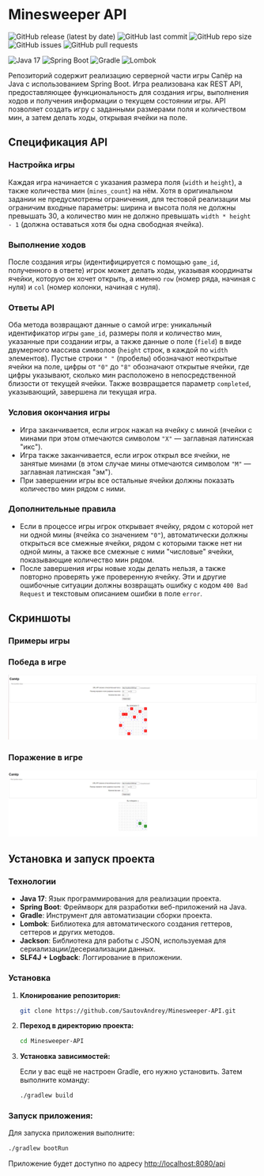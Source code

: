 # Minesweeper API

![GitHub release (latest by date)](https://img.shields.io/github/v/release/SautovAndrey/Minesweeper-API)
![GitHub last commit](https://img.shields.io/github/last-commit/SautovAndrey/Minesweeper-API)
![GitHub repo size](https://img.shields.io/github/repo-size/SautovAndrey/Minesweeper-API)
![GitHub issues](https://img.shields.io/github/issues/SautovAndrey/Minesweeper-API)
![GitHub pull requests](https://img.shields.io/github/issues-pr/SautovAndrey/Minesweeper-API)

![Java 17](https://img.shields.io/badge/Java-17-007396?style=for-the-badge&logo=java&logoColor=white)
![Spring Boot](https://img.shields.io/badge/Spring_Boot-6DB33F?style=for-the-badge&logo=spring-boot&logoColor=white)
![Gradle](https://img.shields.io/badge/Gradle-02303A?style=for-the-badge&logo=gradle&logoColor=white)
![Lombok](https://img.shields.io/badge/Lombok-9C4A00?style=for-the-badge&logo=lombok&logoColor=white)


Репозиторий содержит реализацию серверной части игры Сапёр на Java с использованием Spring Boot. Игра реализована как REST API, предоставляющее функциональность для создания игры, выполнения ходов и получения информации о текущем состоянии игры. API позволяет создать игру с заданными размерами поля и количеством мин, а затем делать ходы, открывая ячейки на поле.

## Спецификация API

### Настройка игры

Каждая игра начинается с указания размера поля (`width` и `height`), а также количества мин (`mines_count`) на нём. Хотя в оригинальном задании не предусмотрены ограничения, для тестовой реализации мы ограничим входные параметры: ширина и высота поля не должны превышать 30, а количество мин не должно превышать `width * height - 1` (должна оставаться хотя бы одна свободная ячейка).

### Выполнение ходов

После создания игры (идентифицируется с помощью `game_id`, полученного в ответе) игрок может делать ходы, указывая координаты ячейки, которую он хочет открыть, а именно `row` (номер ряда, начиная с нуля) и `col` (номер колонки, начиная с нуля).

### Ответы API

Оба метода возвращают данные о самой игре: уникальный идентификатор игры `game_id`, размеры поля и количество мин, указанные при создании игры, а также данные о поле (`field`) в виде двумерного массива символов (`height` строк, в каждой по `width` элементов). Пустые строки `" "` (пробелы) обозначают неоткрытые ячейки на поле, цифры от `"0"` до `"8"` обозначают открытые ячейки, где цифры указывают, сколько мин расположено в непосредственной близости от текущей ячейки. Также возвращается параметр `completed`, указывающий, завершена ли текущая игра.

### Условия окончания игры

- Игра заканчивается, если игрок нажал на ячейку с миной (ячейки с минами при этом отмечаются символом `"X"` — заглавная латинская "икс").
- Игра также заканчивается, если игрок открыл все ячейки, не занятые минами (в этом случае мины отмечаются символом `"M"` — заглавная латинская "эм").
- При завершении игры все остальные ячейки должны показать количество мин рядом с ними.

### Дополнительные правила

- Если в процессе игры игрок открывает ячейку, рядом с которой нет ни одной мины (ячейка со значением `"0"`), автоматически должны открыться все смежные ячейки, рядом с которыми также нет ни одной мины, а также все смежные с ними "числовые" ячейки, показывающие количество мин рядом.
- После завершения игры новые ходы делать нельзя, а также повторно проверять уже проверенную ячейку. Эти и другие ошибочные ситуации должны возвращать ошибку с кодом `400 Bad Request` и текстовым описанием ошибки в поле `error`.

## Скриншоты
### Примеры игры

### Победа в игре

![Победа](images/2024-08-29_10-42-10.png)

### Поражение в игре

![Поражение](images/2024-08-29_10-43-16.png)


## Установка и запуск проекта

### Технологии

- **Java 17**: Язык программирования для реализации проекта.
- **Spring Boot**: Фреймворк для разработки веб-приложений на Java.
- **Gradle**: Инструмент для автоматизации сборки проекта.
- **Lombok**: Библиотека для автоматического создания геттеров, сеттеров и других методов.
- **Jackson**: Библиотека для работы с JSON, используемая для сериализации/десериализации данных.
- **SLF4J + Logback**: Логгирование в приложении.

### Установка

1. **Клонирование репозитория:**

   ```bash
   git clone https://github.com/SautovAndrey/Minesweeper-API.git
   ```

2. **Переход в директорию проекта:**

   ```bash
   cd Minesweeper-API
   ```

3. **Установка зависимостей:**

   Если у вас ещё не настроен Gradle, его нужно установить. Затем выполните команду:

   ```bash
   ./gradlew build
   ```

### Запуск приложения:

Для запуска приложения выполните:

```bash
./gradlew bootRun
```

Приложение будет доступно по адресу [http://localhost:8080/api](http://localhost:8080/api)



